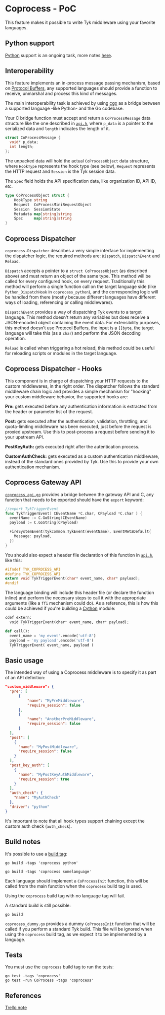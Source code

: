# Coprocess - PoC

This feature makes it possible to write Tyk middleware using your favorite languages.

## Python support

[Python](https://www.python.org/) support is an ongoing task, more notes [here](python/README.md).

## Interoperability

This feature implements an in-process message passing mechanism, based on [Protocol Buffers](https://developers.google.com/protocol-buffers/), any supported languages should provide a function to receive, unmarshal and process this kind of messages.

The main interoperability task is achieved by using [cgo](https://golang.org/cmd/cgo/) as a bridge between a supported language -like Python- and the Go codebase.

Your C bridge function must accept and return a `CoProcessMessage` data structure like the one described in [`api.h`](api.h), where `p_data` is a pointer to the serialized data and `length` indicates the length of it.

```c
struct CoProcessMessage {
  void* p_data;
  int length;
};
```

The unpacked data will hold the actual `CoProcessObject` data structure, where `HookType` represents the hook type (see below), `Request` represents the HTTP request and `Session` is the Tyk session data.

The `Spec` field holds the API specification data, like organization ID, API ID, etc.


```go
type CoProcessObject struct {
	HookType string
	Request  CoProcessMiniRequestObject
	Session  SessionState
	Metadata map[string]string
	Spec     map[string]string
}
```

## Coprocess Dispatcher

`coprocess.Dispatcher` describes a very simple interface for implementing the dispatcher logic, the required methods are: `Dispatch`, `DispatchEvent` and `Reload`.

`Dispatch` accepts a pointer to a `struct CoProcessObject` (as described above) and must return an object of the same type. This method will be called for every configured hook, on every request. Traditionally this method will perform a single function call on the target language side (like `Python_DispatchHook` in `coprocess_python`), and the corresponding logic will be handled from there (mostly because different languages have different ways of loading, referencing or calling middlewares).

`DispatchEvent` provides a way of dispatching Tyk events to a target language. This method doesn't return any variables but does receive a JSON-encoded object containing the event data. For extensibility purposes, this method doesn't use Protocol Buffers, the input is a `[]byte`, the target language will take this (as a `char`) and perform the JSON decoding operation.

`Reload` is called when triggering a hot reload, this method could be useful for reloading scripts or modules in the target language.

## Coprocess Dispatcher - Hooks

This component is in charge of dispatching your HTTP requests to the custom middlewares, in the right order. The dispatcher follows the standard middleware chain logic and provides a simple mechanism for "hooking" your custom middleware behavior, the supported hooks are:

**Pre:** gets executed before any authentication information is extracted from the header or parameter list of the request.

**Post:** gets executed after the authentication, validation, throttling, and quota-limiting middleware has been executed, just before the request is proxied upstream. Use this to post-process a request before sending it to your upstream API.

**PostKeyAuth:** gets executed right after the autentication process.

**CustomAuthCheck:** gets executed as a custom authentication middleware, instead of the standard ones provided by Tyk. Use this to provide your own authentication mechanism.

## Coprocess Gateway API

[`coprocess_api.go`](../coprocess_api.go) provides a bridge between the gateway API and C, any function that needs to be exported should have the `export` keyword:

```go
//export TykTriggerEvent
func TykTriggerEvent( CEventName *C.char, CPayload *C.char ) {
  eventName := C.GoString(CEventName)
  payload := C.GoString(CPayload)

  FireSystemEvent(tykcommon.TykEvent(eventName), EventMetaDefault{
    Message: payload,
  })
}
```

You should also expect a header file declaration of this function in [`api.h`](api.h), like this:

```c
#ifndef TYK_COPROCESS_API
#define TYK_COPROCESS_API
extern void TykTriggerEvent(char* event_name, char* payload);
#endif
```

The language binding will include this header file (or declare the function inline) and perform the necessary steps to call it with the appropriate arguments (like a `ffi` mechanism could do). As a reference, this is how this could be achieved if you're building a [Cython](http://cython.org/) module:

```python
cdef extern:
  void TykTriggerEvent(char* event_name, char* payload);

def call():
  event_name = 'my event'.encode('utf-8')
  payload = 'my payload'.encode('utf-8')
  TykTriggerEvent( event_name, payload )
```

## Basic usage

The intended way of using a Coprocess middleware is to specify it as part of an API definition:

```json
"custom_middleware": {
  "pre": [
      {
          "name": "MyPreMiddleware",  
          "require_session": false
      },
      {
          "name": "AnotherPreMiddleware",
          "require_session": false
      }
  ],
  "post": [
    {
      "name": "MyPostMiddleware",
      "require_session": false
    }
  ],
  "post_key_auth": [
    {
      "name": "MyPostKeyAuthMiddleware",
      "require_session": true
    }
  ],
  "auth_check": {
    "name": "MyAuthCheck"
  },
  "driver": "python"
}
```

It's important to note that all hook types support chaining except the custom auth check (`auth_check`).



## Build notes

It's possible to use a [build tag](https://golang.org/pkg/go/build/#hdr-Build_Constraints):

```
go build -tags 'coprocess python'
```

```
go build -tags 'coprocess somelanguage'
```

Each language should implement a ```CoProcessInit``` function, this will be called from the main function when the ```coprocess``` build tag is used.

Using the ```coprocess``` build tag with no language tag will fail.

A standard build is still possible:

```
go build
```

```coprocess_dummy.go``` provides a dummy ```CoProcessInit``` function that will be called if you perform a standard Tyk build. This file will be ignored when using the ```coprocess``` build tag, as we expect it to be implemented by a language.

## Tests

You must use the `coprocess` build tag to run the tests:

```
go test -tags 'coprocess'
go test -run CoProcess -tags 'coprocess'
```

## References

[Trello note](https://trello.com/c/6QNWnF2n/265-coprocess-handlers-middleware-replacements-and-hooks)
